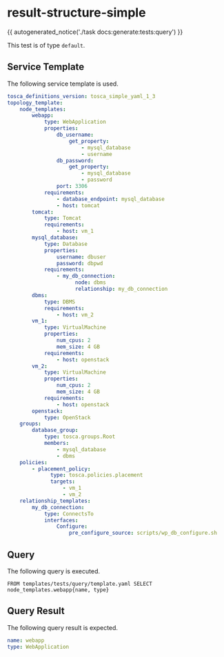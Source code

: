# result-structure-simple

{{ autogenerated_notice('./task docs:generate:tests:query') }}


This test is of type `default`.

## Service Template

The following service template is used.

```yaml linenums="1" title="tests/query/template.yaml"
tosca_definitions_version: tosca_simple_yaml_1_3
topology_template:
    node_templates:
        webapp:
            type: WebApplication
            properties:
                db_username:
                    get_property:
                        - mysql_database
                        - username
                db_password:
                    get_property:
                        - mysql_database
                        - password
                port: 3306
            requirements:
                - database_endpoint: mysql_database
                - host: tomcat
        tomcat:
            type: Tomcat
            requirements:
                - host: vm_1
        mysql_database:
            type: Database
            properties:
                username: dbuser
                password: dbpwd
            requirements:
                - my_db_connection:
                      node: dbms
                      relationship: my_db_connection
        dbms:
            type: DBMS
            requirements:
                - host: vm_2
        vm_1:
            type: VirtualMachine
            properties:
                num_cpus: 2
                mem_size: 4 GB
            requirements:
                - host: openstack
        vm_2:
            type: VirtualMachine
            properties:
                num_cpus: 2
                mem_size: 4 GB
            requirements:
                - host: openstack
        openstack:
            type: OpenStack
    groups:
        database_group:
            type: tosca.groups.Root
            members:
                - mysql_database
                - dbms
    policies:
        - placement_policy:
              type: tosca.policies.placement
              targets:
                  - vm_1
                  - vm_2
    relationship_templates:
        my_db_connection:
            type: ConnectsTo
            interfaces:
                Configure:
                    pre_configure_source: scripts/wp_db_configure.sh
```


## Query

The following query is executed.

```text linenums="1"
FROM templates/tests/query/template.yaml SELECT node_templates.webapp{name, type}
```


## Query Result

The following query result is expected.

```yaml linenums="1"
name: webapp
type: WebApplication
```
